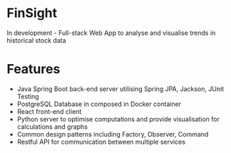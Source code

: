 # FinSight
In development - Full-stack Web App to analyse and visualise trends in historical stock data

# Features
- Java Spring Boot back-end server utilising Spring JPA, Jackson, JUnit Testing
- PostgreSQL Database in composed in Docker container
- React front-end client
- Python server to optimise computations and provide visualisation for calculations and graphs
- Common design patterns including Factory, Observer, Command 
- Restful API for communication between multiple services
